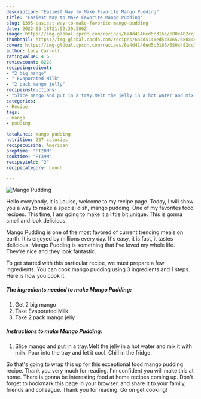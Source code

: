 ```yaml
---
description: "Easiest Way to Make Favorite Mango Pudding"
title: "Easiest Way to Make Favorite Mango Pudding"
slug: 1395-easiest-way-to-make-favorite-mango-pudding
date: 2022-03-18T21:52:39.586Z
image: https://img-global.cpcdn.com/recipes/6a4d4146ed5c3165/680x482cq70/mango-pudding-recipe-main-photo.jpg
thumbnail: https://img-global.cpcdn.com/recipes/6a4d4146ed5c3165/680x482cq70/mango-pudding-recipe-main-photo.jpg
cover: https://img-global.cpcdn.com/recipes/6a4d4146ed5c3165/680x482cq70/mango-pudding-recipe-main-photo.jpg
author: Lucy Carroll
ratingvalue: 4.6
reviewcount: 8228
recipeingredient:
- "2 big mango"
- " Evaporated Milk"
- "2 pack mango jelly"
recipeinstructions:
- "Slice mango and put in a tray.Melt the jelly in a hot water and mix it with milk. Pour into the tray and let it cool. Chill in the fridge."
categories:
- Recipe
tags:
- mango
- pudding

katakunci: mango pudding 
nutrition: 207 calories
recipecuisine: American
preptime: "PT20M"
cooktime: "PT39M"
recipeyield: "2"
recipecategory: Lunch

---
```



![Mango Pudding](https://img-global.cpcdn.com/recipes/6a4d4146ed5c3165/680x482cq70/mango-pudding-recipe-main-photo.jpg)

Hello everybody, it is Louise, welcome to my recipe page. Today, I will show you a way to make a special dish, mango pudding. One of my favorites food recipes. This time, I am going to make it a little bit unique. This is gonna smell and look delicious.



Mango Pudding is one of the most favored of current trending meals on earth. It is enjoyed by millions every day. It's easy, it is fast, it tastes delicious. Mango Pudding is something that I've loved my whole life. They're nice and they look fantastic.


To get started with this particular recipe, we must prepare a few ingredients. You can cook mango pudding using 3 ingredients and 1 steps. Here is how you cook it.

<!--inarticleads1-->

##### The ingredients needed to make Mango Pudding:

1. Get 2 big mango
1. Take  Evaporated Milk
1. Take 2 pack mango jelly




<!--inarticleads2-->

##### Instructions to make Mango Pudding:

1. Slice mango and put in a tray.Melt the jelly in a hot water and mix it with milk. Pour into the tray and let it cool. Chill in the fridge.




So that's going to wrap this up for this exceptional food mango pudding recipe. Thank you very much for reading. I'm confident you will make this at home. There is gonna be interesting food at home recipes coming up. Don't forget to bookmark this page in your browser, and share it to your family, friends and colleague. Thank you for reading. Go on get cooking!
